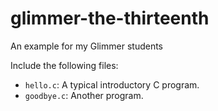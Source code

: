# glimmer-the-thirteenth

An example for my Glimmer students

Include the following files:

* `hello.c`: A typical introductory C program.
* `goodbye.c`: Another program.
